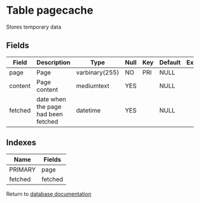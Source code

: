 Table pagecache
===========

Stores temporary data

Fields
------

| Field   | Description                         | Type           | Null | Key | Default | Extra |
| ------- | ----------------------------------- | -------------- | ---- | --- | ------- | ----- |
| page    | Page                                | varbinary(255) | NO   | PRI | NULL    |       |
| content | Page content                        | mediumtext     | YES  |     | NULL    |       |
| fetched | date when the page had been fetched | datetime       | YES  |     | NULL    |       |

Indexes
------------

| Name    | Fields  |
| ------- | ------- |
| PRIMARY | page    |
| fetched | fetched |


Return to [database documentation](help/database)
